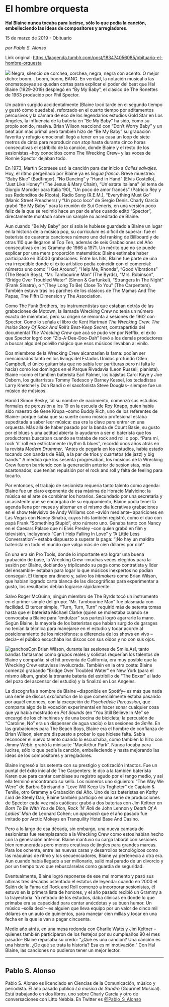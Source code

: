 # El hombre orquesta

**Hal Blaine nunca tocaba para lucirse, sólo lo que pedía la canción, embelleciendo las ideas de compositores y arregladores.**

15 de marzo de 2019 - Obituario

_por Pablo S. Alonso_

Link original: https://laagenda.tumblr.com/post/183474056085/obituario-el-hombre-orquesta

![](https://64.media.tumblr.com/c9a3a1c3096fd8624c52b300f25c1159/c4f2af287159dbdf-84/s500x750/b395c046b9908746f59d1ad8cc4c5919e947c8d0.jpg)
Negra, silencio de corchea, corchea, negra, negra con acento. O mejor dicho: boom… boom, boom, BANG. En verdad, la notación musical o las onomatopeyas se quedan cortas para explicar el poder del beat que Hal Blaine (1929-2019) desplegó en “By My Baby”, el clásico de The Ronettes de 1963 producido por Phil Spector. 

Un patrón surgido accidentalmente (Blaine tocó tarde en el segundo tiempo y gustó cómo quedaba), reforzado en el cuarto tiempo por aditamentos percusivos y la cámara de eco de los legendarios estudios Gold Star en Los Angeles, la influencia de la batería en “Be My Baby” ha sido, como su propio sonido, masiva. Brian Wilson reaccionó con “Don’t Worry Baby” y un beat aún más primal pero también hizo de “Be My Baby” su grabación favorita y refugio emocional: llegó a tener en su casa un loop de siete metros de cinta para reproducir *non stop* hasta durante cinco horas consecutivas el estribillo de la canción, donde Blaine y el resto de los sesionistas –hoy conocidos como The Wrecking Crew– y las voces de Ronnie Spector dejaban todo.

En 1973, Martin Scorsese usó la canción para dar inicio a *Calles salvajes*. Hoy, el ritmo pergeñado por Blaine ya es *lingua franca*. Breve muestreo: “Baby Blue” (Badfinger), “No Dancing” y “Hand in Hand” (Elvis Costello), “Just Like Honey” (The Jesus & Mary Chain), “Un'estate italiana” (el tema de Giorgio Moroder para Italia ‘90), “Un poco de amor francés” (Patricio Rey y sus Redonditos de Ricota), Radio Song (R.E.M.), “Everything Must Go” (Manic Street Preachers) y “Un poco loco” de Sergio Denis. Charly García grabó “Be My Baby” para la reunión de Sui Generis, en una versión poco feliz de la que se redimió hace un par de años cuando editó “Spector”, directamente montada sobre un sample no acreditado de Blaine.

Aun cuando “Be My Baby” por sí sola le hubiese guardado a Blaine un lugar en la historia de la música pop, su curriculum es difícil de superar: fue el baterista de cuarenta canciones número uno del ranking de Billboard y de otras 110 que llegaron al Top Ten, además de seis Grabaciones del Año consecutivas en los Grammy de 1966 a 1971. Un mérito que no se puede explicar por una mera proporción matemática: Blaine estimaba haber participado en 35000 grabaciones. Entre los hits, Blaine fue parte de una era irrepetible donde el éxito artístico podía coincidir con el comercial: números uno como “I Get Around”, “Help Me, Rhonda”, “Good Vibrations” (The Beach Boys), “Mr. Tambourine Man” (The Byrds), “Mrs. Robinson”, “Bridge Over Troubled Water” (Simon & Garfunkel), “Strangers In The Night” (Frank Sinatra), o “(They Long To Be) Close To You" (The Carpenters). También estuvo tras los parches de los clásicos de The Mamas And The Papas, The Fifth Dimension y The Association.

Como The Funk Brothers, los instrumentistas que estaban detrás de las grabaciones de Motown, la llamada Wrecking Crew no tenía un número exacto de miembros, pero su origen se remonta a sesiones de 1962 con Spector. Como lo señala el libro de Kent Hartman *The Wrecking Crew. The Inside Story Of Rock And Roll’s Best-Keep Secret*, contrapartida del documental *The Wrecking Crew* que acá se pudo ver por Netflix, el éxito que Spector logró con “Zip-A-Dee-Doo-Dah” llevó a los demás productores a buscar algo del polvillo mágico que esos músicos llevaban al vinilo. 

Dos miembros de la Wrecking Crew alcanzarían la fama: podían ser mencionados tanto en los livings del Estados Unidos profundo (Glen Campbell, el único guitarrista que no sabía leer partituras pero ni falta le hacía) como los domingos en el Parque Rivadavia (Leon Russell, pianista). Blaine –como el también baterista Earl Palmer, los bajistas Carol Kaye y Joe Osborn, los guitarristas Tommy Tedesco y Barney Kessel, los tecladistas Larry Knetchel y Don Randi o el saxofonista Steve Douglas– siempre fue un músico de músicos. 

Harold Simon Besky, tal su nombre de nacimiento, comenzó sus estudios formales de percusión a los 19 en la escuela de Roy Knapp, quien había sido maestro de Gene Krupa –como Buddy Rich, uno de los referentes de Blaine– porque sabía que su suerte como músico profesional estaba supeditada a saber leer música: esa era la clave para entrar en una orquesta. Más allá de haber pasado por la banda de Count Basie, su gusto por el blues y una actitud abierta lo ayudaron a ser el baterista que los productores buscaban cuando se trataba de rock and roll o pop. “Para mí, rock ‘n’ roll era estrictamente rhythm & blues”, recordó unos años atrás en la revista *Modern Drummer*. “Antes de pegarla en los estudios, había estado tocando con bandas de R&B, a la par de tríos y cuartetos (de jazz) y big bands.” A medida que los sesenta progresaban, los músicos de la Wrecking Crew fueron barriendo con la generación anterior de sesionistas, más acartonados, que tenían repulsión por el rock and roll y falta de feeling para tocarlo. 

Por entonces, el trabajo de sesionista requería tanto talento como agenda: Blaine fue un claro exponente de esa máxima de Horacio Malvicino: la música es el arte de combinar los horarios. Secundado por una secretaria y un asistente que se encargaba de su equipamiento, Blaine podía tener la agenda llena por meses y alternar en el mismo día lucrativas grabaciones en el show televisivo de Andy Williams con –avión mediante– apariciones en Las Vegas con Nancy Sinatra, cuyos hits también registró, como el dúo con papá Frank “Something Stupid”, otro número uno. Ganaba tanto con Nancy en el Caesars Palace que ni Elvis Presley –con quien grabó en film y televisión, incluyendo “Can’t Help Falling In Love” y “A Little Less Conversation”– estaba dispuesto a superar la paga: “¡No hay un maldito baterista en todo el mundo que valga más de cien dólares por día!” 

En una era sin Pro Tools, donde lo importante era lograr una buena grabación de base, la Wrecking Crew –muchas veces elegidos para la sesión por Blaine, doblando y triplicando su paga como contratista y líder del ensamble– estaban para logar lo que músicos inexpertos no podían conseguir. El tiempo era dinero y, salvo los *hitmakers* como Brian Wilson, que habían logrado carta blanca de las discográficas para experimentar a gusto, los resultados debían lograrse rápidamente. 

Salvo Roger McGuinn, ningún miembro de The Byrds tocó un instrumento en el primer simple del grupo: “Mr. Tambourine Man” fue plasmada con facilidad. El tercer simple, “Turn, Turn, Turn” requirió más de setenta tomas hasta que el baterista Michael Clarke (quien se molestaba cuando se convocaba a Blaine para “endulzar” sus partes) logró agarrarle la mano. Según Blaine, la mayoría de los bateristas que habían surgido de garages no tenían la técnica para manejarse en el estudio y tocar acorde al posicionamiento de los micrófonos: a diferencia de los shows en vivo –decía– el público escuchaba los discos con sus oídos y no con sus ojos.

![ganchos](https://64.media.tumblr.com/e1a0ab4634f5ab73ace3fca1d63a2925/c4f2af287159dbdf-00/s500x750/9d1162febb3684b93a185772ea7a8a6291402c36.jpg)Con Brian Wilson, durante las sesiones de Smile.Así, tanto bandas fantasmas como grupos reales y solistas requerían los talentos de Blaine y compañía: si el hit provenía de California, era muy posible que la Wrecking Crew estuviese involucrada. También en la otra costa: Blaine comenzó grabando “Bridge Over Troubled Water” en New York (para el mismo álbum, grabó la tronante batería del estribillo de “The Boxer” al lado del pozo del ascensor del estudio) y la finalizó en Los Angeles. 

La discografía a nombre de Blaine –disponible en Spotify– es más que nada una serie de discos *exploitation* de lo que comercialmente estaba pasando por aquél entonces, con la excepción de *Psychedelic Percussion*, que comparte algo de la vocación experimental en hacer sonar cualquier cosa que ya había mostrado en *Pet Sounds* (en “You Still Believe In Me” se encargó de los chinchines y de una bocina de bicicleta; la percusión de “Caroline, No” era un dispenser de agua vacío) o las sesiones de *Smile*. En las grabaciones para The Beach Boys, Blaine era el hombre de confianza de Brian Wilson, siempre dispuesto a probar lo que hiciese falta. Sabía reconocer el nuevo talento cuando lo escuchaba, como también lo hizo con Jimmy Webb: grabó la minisuite “MacArthur Park”. Nunca tocaba para lucirse, sólo lo que pedía la canción, embelleciendo y hasta mejorando las ideas de los compositores y arregladores.

Blaine ingresó a los setenta con su prestigio y cotización intactos. Fue un puntal del éxito inicial de The Carpenters: le dijo a la también baterista Karen que para cantar cambiase su registro agudo por el rango medio, y así ella terminó encontrando su sello. Los números uno siguieron: “The Way We Were” de Barbra Streisand o “Love Will Keep Us Togheter” de Captain & Tenille, otro Grammy a Grabación del Año. Uno de los bateristas en *Kathy Lied* de Steely Dan, Blaine también participó en una serie de producciones de Spector cada vez más caóticas: grabó a dos baterías con Jim Keltner en *Born To Be With You* de Dion, *Rock 'N’ Roll* de John Lennon y *Death Of A Ladies’ Man* de Leonard Cohen; un *approach* que el año pasado fue imitado por Arctic Mokeys en Tranquility Hotel Base And Casino.

Pero a lo largo de esa década, sin embargo, una nueva camada de sesionistas fue reemplazando a la Wrecking Crew como estos habían hecho con la generación anterior. Blaine mantuvo su carga laboral con sesiones bien remuneradas pero menos creativas de jingles para grandes marcas. Para los ochenta, entre las nuevas caras y desarrollos tecnológicos como las máquinas de ritmo y los secuenciadores, Blaine ya pertenecía a otra era. Aun cuando había llegado a ser millonario, salió mal parado de un divorcio y por un tiempo tuvo que rebuscárselas como guardia de seguridad. 

Eventualmente, Blaine logró reponerse de ese mal momento y pasó sus últimas tres décadas ostentado el estatus de leyenda: cuando en 2000 el Salón de la Fama del Rock and Roll comenzó a incorporar sesionistas, él estuvo en la primera lista de honores, y el año pasado recibió un Grammy a la trayectoria. Ya retirado de los estudios, daba clínicas en donde lo que primaba era su capacidad para contar anécdotas y su buen humor. Un músico –solía decir– es alguien que lleva equipo por un valor de cinco mil dólares en un auto de quinientos, para manejar cien millas y tocar en una fecha en la que le van a pagar cincuenta. 

Medio año atrás, en una mesa redonda con Charlie Watts y Jim Keltner –quienes también participaron de los festejos por su cumpleaños 90 el mes pasado– Blaine repasaba su credo: "¿Qué es una canción? Una canción es una historia. ¿De qué se trata la historia? Esa es mi motivación.” Con Hal Blaine, las canciones no pudieron tener un mejor lector.

  




---

Pablo S. Alonso
---------------

 Pablo S. Alonso es licenciado en Ciencias de la Comunicación, músico y periodista. El año pasado publicó *La música de Sandro* (Gourmet Musical). Está trabajando en dos libros, uno sobre Charly García y otro de conversaciones con Litto Nebbia. En Twitter es [@Pablo\_S\_Alonso](https://twitter.com/pablo_s_alonso) 

